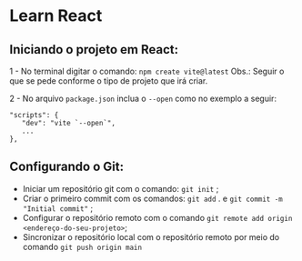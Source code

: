 # Learn React

## Iniciando o projeto em React:
   1 - No terminal digitar o comando: ```npm create vite@latest```
   Obs.: Seguir o que se pede conforme o tipo de projeto que irá criar.

   2 - No arquivo `package.json` inclua o `--open` como no exemplo a seguir:
```...
"scripts": {
   "dev": "vite `--open`",
   ...
},
```

## Configurando o Git:
* Iniciar um repositório git com o comando: `git init` ;
* Criar o primeiro commit com os comandos: `git add` . e
`git commit -m "Initial commit"` ;
* Configurar o repositório remoto com o comando
`git remote add origin <endereço-do-seu-projeto>`;
* Sincronizar o repositório local com o repositório remoto por meio do comando
`git push origin main`
